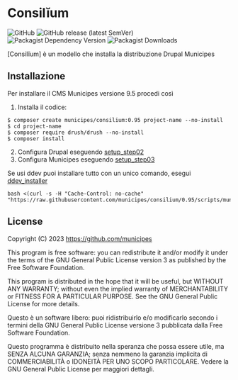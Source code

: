 # Consilĭum
![GitHub](https://img.shields.io/github/license/municipes/consilium?style=for-the-badge)
![GitHub release (latest SemVer)](https://img.shields.io/github/v/release/municipes/consilium?sort=semver&style=for-the-badge)
![Packagist Dependency Version](https://img.shields.io/packagist/dependency-v/municipes/consilium/drupal/recommended-project?style=for-the-badge)
![Packagist Downloads](https://img.shields.io/packagist/dt/municipes/consilium?style=for-the-badge)

[Consilĭum] è un modello che installa la distribuzione Drupal Municipes

## Installazione
Per installare il CMS Municipes versione 9.5 procedi così
1) Installa il codice:
```shell
$ composer create municipes/consilium:0.95 project-name --no-install
$ cd project-name
$ composer require drush/drush --no-install
$ composer install
```
2) Configura Drupal eseguendo [setup_step02](scripts/setup_step02__configure_drupal.sh)
3) Configura Municipes eseguendo [setup_step03](scripts/setup_step03__configure_municipes.sh)

Se usi ddev puoi installare tutto con un unico comando, esegui [ddev_installer](scripts/municipes_ddev_installer.sh)
```shell
bash <(curl -s -H "Cache-Control: no-cache" "https://raw.githubusercontent.com/municipes/consilium/0.95/scripts/municipes_ddev_installer.sh")
```

## License

Copyright (C) 2023 https://github.com/municipes

This program is free software: you can redistribute it and/or modify it under the terms of the GNU General Public License version 3 as published by the Free Software Foundation.

This program is distributed in the hope that it will be useful, but WITHOUT ANY WARRANTY; without even the implied warranty of MERCHANTABILITY or FITNESS FOR A PARTICULAR PURPOSE. See the GNU General Public License for more details.

Questo è un software libero: puoi ridistribuirlo e/o modificarlo secondo i termini della GNU General Public License versione 3 pubblicata dalla Free Software Foundation.

Questo programma è distribuito nella speranza che possa essere utile, ma SENZA ALCUNA GARANZIA; senza nemmeno la garanzia implicita di COMMERCIABILITÀ o IDONEITÀ PER UNO SCOPO PARTICOLARE. Vedere la GNU General Public License per maggiori dettagli.
